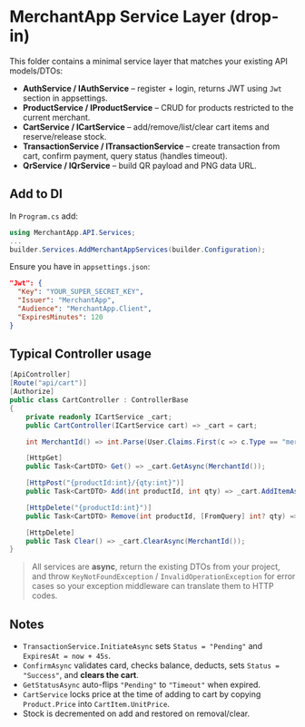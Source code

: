 # MerchantApp Service Layer (drop-in)

This folder contains a minimal service layer that matches your existing API models/DTOs:

- **AuthService / IAuthService** – register + login, returns JWT using `Jwt` section in appsettings.
- **ProductService / IProductService** – CRUD for products restricted to the current merchant.
- **CartService / ICartService** – add/remove/list/clear cart items and reserve/release stock.
- **TransactionService / ITransactionService** – create transaction from cart, confirm payment, query status (handles timeout).
- **QrService / IQrService** – build QR payload and PNG data URL.

## Add to DI

In `Program.cs` add:

```csharp
using MerchantApp.API.Services;
...
builder.Services.AddMerchantAppServices(builder.Configuration);
```

Ensure you have in `appsettings.json`:

```json
"Jwt": {
  "Key": "YOUR_SUPER_SECRET_KEY",
  "Issuer": "MerchantApp",
  "Audience": "MerchantApp.Client",
  "ExpiresMinutes": 120
}
```

## Typical Controller usage

```csharp
[ApiController]
[Route("api/cart")]
[Authorize]
public class CartController : ControllerBase
{
    private readonly ICartService _cart;
    public CartController(ICartService cart) => _cart = cart;

    int MerchantId() => int.Parse(User.Claims.First(c => c.Type == "merchantId").Value);

    [HttpGet]
    public Task<CartDTO> Get() => _cart.GetAsync(MerchantId());

    [HttpPost("{productId:int}/{qty:int}")]
    public Task<CartDTO> Add(int productId, int qty) => _cart.AddItemAsync(MerchantId(), productId, qty);

    [HttpDelete("{productId:int}")]
    public Task<CartDTO> Remove(int productId, [FromQuery] int? qty) => _cart.RemoveItemAsync(MerchantId(), productId, qty);

    [HttpDelete]
    public Task Clear() => _cart.ClearAsync(MerchantId());
}
```

> All services are **async**, return the existing DTOs from your project, and throw `KeyNotFoundException` / `InvalidOperationException` for error cases so your exception middleware can translate them to HTTP codes.

## Notes

- `TransactionService.InitiateAsync` sets `Status = "Pending"` and `ExpiresAt = now + 45s`.
- `ConfirmAsync` validates card, checks balance, deducts, sets `Status = "Success"`, and **clears the cart**.
- `GetStatusAsync` auto-flips `"Pending"` to `"Timeout"` when expired.
- `CartService` locks price at the time of adding to cart by copying `Product.Price` into `CartItem.UnitPrice`.
- Stock is decremented on add and restored on removal/clear.
